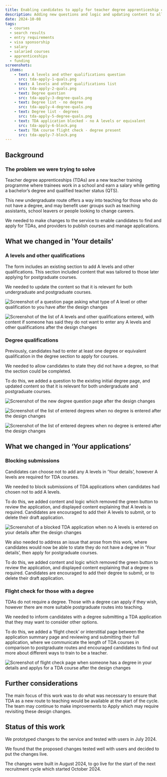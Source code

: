 ```yaml
---
title: Enabling candidates to apply for teacher degree apprenticeship courses
description: Adding new questions and logic and updating content to allow candidates to apply for undergraduate courses.
date: 2024-10-08
tags:
  - courses
  - search results
  - entry requirements
  - visa sponsorship
  - salary
  - salaried courses
  - apprenticeships
  - funding
screenshots:
  items:
    - text: A levels and other qualifications question
      src: tda-apply-1-quals.png
    - text: A levels and other qualifications list
      src: tda-apply-2-quals.png
    - text: Degree question
      src: tda-apply-3-degree-quals.png
    - text: Degree list - no degree
      src: tda-apply-4-degree-quals.png
    - text: Degree list - degrees
      src: tda-apply-5-degree-quals.png
    - text: TDA application blocked - no A levels or equivalent
      src: tda-apply-6-block.png
    - text: TDA course flight check - degree present
      src: tda-apply-7-block.png
---
```


## Background

### The problem we were trying to solve

Teacher degree apprenticeships (TDAs) are a new teacher training programme where trainees work in a school and earn a salary while getting a bachelor’s degree and qualified teacher status (QTS).

This new undergraduate route offers a way into teaching for those who do not have a degree, and may benefit user groups such as teaching assistants, school leavers or people looking to change careers.

We needed to make changes to the service to enable candidates to find and apply for TDAs, and providers to publish courses and manage applications.

## What we changed in 'Your details'

### A levels and other qualifications

The form includes an existing section to add A levels and other qualifications. This section included content that was tailored to those later applying for postgraduate courses.

We needed to update the content so that it is relevant for both undergraduate and postgraduate courses.

![Screenshot of a question page asking what type of A level or other qualification to you have after the design changes](tda-apply-1-quals.png)

![Screenshot of the list of A levels and other qualifications entered, with content if someone has said they do not want to enter any A levels and other qualifications after the design changes](tda-apply-2-quals.png)

### Degree qualifications

Previously, candidates had to enter at least one degree or equivalent qualification in the degree section to apply for courses.

We needed to allow candidates to state they did not have a degree, so that the section could be completed.

To do this, we added a question to the existing initial degree page, and updated content so that it is relevant for both undergraduate and postgraduate courses.

![Screenshot of the new degree question page after the design changes](tda-apply-3-degree-quals.png)

![Screenshot of the list of entered degrees when no degree is entered after the design changes](tda-apply-4-degree-quals.png)

![Screenshot of the list of entered degrees when no degree is entered after the design changes](tda-apply-5-degree-quals.png)

## What we changed in ‘Your applications’

### Blocking submissions

Candidates can choose not to add any A levels in ‘Your details’, however A levels are required for TDA courses.

We needed to block submissions of TDA applications when candidates had chosen not to add A levels.

To do this, we added content and logic which removed the green button to review the application, and displayed content explaining that A levels is required. Candidates are encouraged to add their A levels to submit, or to delete their draft application.

![Screenshot of a blocked TDA application when no A levels is entered on your details after the design changes](tda-apply-6-block.png)

We also needed to address an issue that arose from this work, where candidates would now be able to state they do not have a degree in ‘Your details’, then apply for postgraduate courses.

To do this, we added content and logic which removed the green button to review the application, and displayed content explaining that a degree is required. Candidates are encouraged to add their degree to submit, or to delete their draft application.

### Flight check for those with a degree

TDAs do not require a degree. Those with a degree can apply if they wish, however there are more suitable postgraduate routes into teaching.

We needed to inform candidates with a degree submitting a TDA application that they may want to consider other options.

To do this, we added a ‘flight check’ or interstitial page between the application summary page and reviewing and submitting their full application, where we communicate the length of TDA courses in comparison to postgraduate routes and encouraged candidates to find out more about different ways to train to be a teacher.

![Screenshot of flight check page when someone has a degree in your details and applys for a TDA course after the design changes](tda-apply-7-block.png)

## Further considerations

 The main focus of this work was to do what was necessary to ensure that TDA as a new route to teaching would be available at the start of the cycle. The team may continue to make improvements to Apply which may require revisiting these design changes.

## Status of this work

We prototyped changes to the service and tested with users in July 2024.

We found that the proposed changes tested well with users and decided to put the changes live.

The changes were built in August 2024, to go live for the start of the next recruitment cycle which started October 2024.
